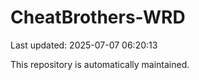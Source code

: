 # CheatBrothers-WRD

Last updated: 2025-07-07 06:20:13

This repository is automatically maintained.
